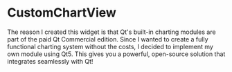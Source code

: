# CustomChartView
The reason I created this widget is that Qt's built-in charting modules are part of the paid Qt Commercial edition. Since I wanted to create a fully functional charting system without the costs, I decided to implement my own module using Qt5. This gives you a powerful, open-source solution that integrates seamlessly with Qt!
